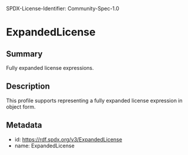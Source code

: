 SPDX-License-Identifier: Community-Spec-1.0

# ExpandedLicense

## Summary

Fully expanded license expressions.

## Description

This profile supports representing a fully expanded license expression in object form.

## Metadata

- id: https://rdf.spdx.org/v3/ExpandedLicense
- name: ExpandedLicense
